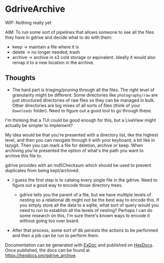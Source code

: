 # GdriveArchive
WIP: Nothing really yet

AIM: To run some sort of pipelines that allows someone to see all the files they have in gdrive and decide what to do with them:
- keep -> maintain a file where it is
- delete -> no longer needed, trash
- archive -> archive in s3 cold storage or equivalent. Ideally it would also remap it to a new location in the archive.

## Thoughts
- The hard part is triaging/pruning through all the files. The right level of granularity might be different. Some directories like `photography/raw` are just structured directories of raw files so they can be managed in bulk. Other directories are big mixes of all sorts of files (think of your `Downloads` folder).
Need to figure out a good tool to go through these.

I'm thinking that a TUI could be good enough for this, but a LiveView might actually be simpler to implement?

My idea would be that you're presented with a directory list, like the highest level, and then you can navigate through it with your keyboard, a bit like in lazygit. Then you can mark a file for deletion, archive or keep. When archiving you're presented the option of what's the path you want to archive this file to.

gdrive provides with an md5Checksum which should be used to prevent duplicates from being kept/archived.

- I guess the first step is to catalog every single file in the gdrive. Need to figure out a good way to encode those directory trees.
  - gdrive tells you the parent of a file, but we have multiple levels of nesting so a relational db might not be the best way to encode this. If you simply store all the data to a sqlite, what sort of query would you need to run to establish all the levels of nesting? Perhaps I can do some research on this, I'm sure there's known ways to encode it without going too over board.

- After that process, some sort of db persists the actions to be performed and then a job can be run to perform them.


Documentation can be generated with [ExDoc](https://github.com/elixir-lang/ex_doc)
and published on [HexDocs](https://hexdocs.pm). Once published, the docs can
be found at <https://hexdocs.pm/gdrive_archive>.


